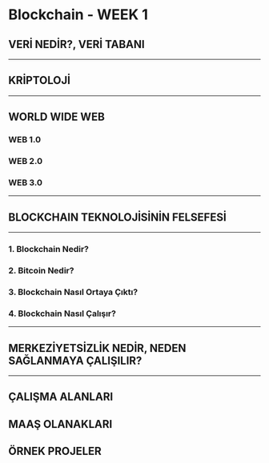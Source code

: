 # Blockchain - WEEK 1

## **VERİ NEDİR?, VERİ TABANI**

---

## **KRİPTOLOJİ**

---

## **WORLD WIDE WEB**

### WEB 1.0

### WEB 2.0

### WEB 3.0

---

## **BLOCKCHAIN TEKNOLOJİSİNİN FELSEFESİ**

---

### 1. Blockchain Nedir?

### 2. Bitcoin Nedir?

### 3. Blockchain Nasıl Ortaya Çıktı?

### 4. Blockchain Nasıl Çalışır?

---

## **MERKEZİYETSİZLİK NEDİR, NEDEN SAĞLANMAYA ÇALIŞILIR?**

---

## **ÇALIŞMA ALANLARI**

## **MAAŞ OLANAKLARI**

## **ÖRNEK PROJELER**